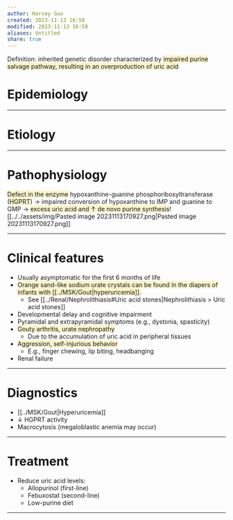 ```yaml
---
author: Harvey Guo
created: 2023-11-13 16:58
modified: 2023-11-13 16:58
aliases: Untitled
share: true
---
```

Definition: inherited genetic disorder characterized by <span style="background:rgba(240, 200, 0, 0.2)">impaired purine salvage pathway, resulting in an overproduction of uric acid</span>
# Epidemiology


---
# Etiology


---
# Pathophysiology
<span style="background:rgba(240, 200, 0, 0.2)">Defect in the enzyme</span> hypoxanthine-guanine phosphoribosyltransferase (<span style="background:rgba(240, 200, 0, 0.2)">HGPRT</span>) → impaired conversion of hypoxanthine to IMP and guanine to GMP → <span style="background:rgba(240, 200, 0, 0.2)">excess uric acid and ↑ de novo purine synthesis</span>![[../../assets/img/Pasted image 20231113170927.png|Pasted image 20231113170927.png]]

---
# Clinical features
- Usually asymptomatic for the first 6 months of life
- <span style="background:rgba(240, 200, 0, 0.2)">Orange sand-like sodium urate crystals can be found in the diapers of infants with [[../MSK/Gout|hyperuricemia]].</span>
	- See [[../Renal/Nephrolithiasis#Uric acid stones|Nephrolithiasis > Uric acid stones]]
- Developmental delay and cognitive impairment
- Pyramidal and extrapyramidal symptoms (e.g., dystonia, spasticity)
- <span style="background:rgba(240, 200, 0, 0.2)">Gouty arthritis, urate nephropathy </span>
	- Due to the accumulation of uric acid in peripheral tissues
- <span style="background:rgba(240, 200, 0, 0.2)">Aggression, self-injurious behavior </span>
	- E.g., finger chewing, lip biting, headbanging
- Renal failure

---
# Diagnostics
- [[../MSK/Gout|Hyperuricemia]]
- ↓ HGPRT activity
- Macrocytosis (megaloblastic anemia may occur)

---
# Treatment
- Reduce uric acid levels:
	- Allopurinol (first-line)
	- Febuxostat (second-line)
	- Low-purine diet

---
